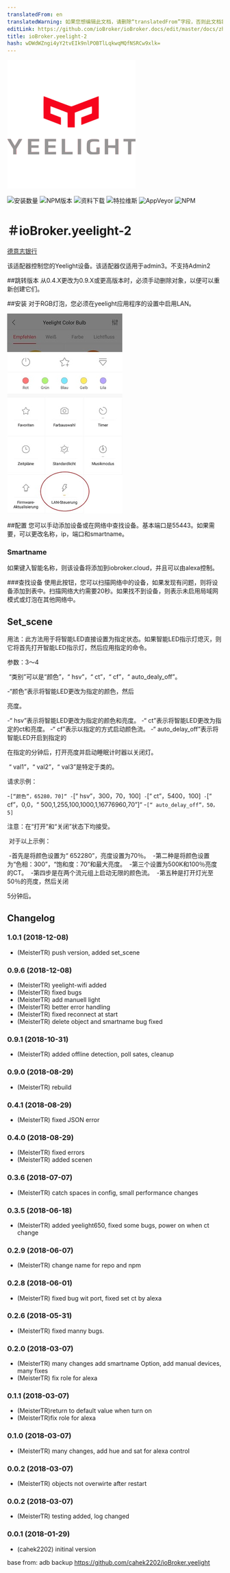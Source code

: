 ```yaml
---
translatedFrom: en
translatedWarning: 如果您想编辑此文档，请删除“translatedFrom”字段，否则此文档将再次自动翻译
editLink: https://github.com/ioBroker/ioBroker.docs/edit/master/docs/zh-cn/adapterref/iobroker.yeelight-2/README.md
title: ioBroker.yeelight-2
hash: wDWdWZngi4yY2tvEIk9nlPOBTlLqkwqMQfNSRCw9xlk=
---
```

![商标](../../../en/adapterref/iobroker.yeelight-2/admin/yeelight.png)

![安装数量](http://iobroker.live/badges/yeelight-2-stable.svg)
![NPM版本](http://img.shields.io/npm/v/iobroker.yeelight-2.svg)
![资料下载](https://img.shields.io/npm/dm/iobroker.yeelight-2.svg)
![特拉维斯](https://api.travis-ci.org/MeisterTR/ioBroker.yeelight-2.svg?branch=master)
![AppVeyor](https://ci.appveyor.com/api/projects/status/github/MeisterTR/ioBroker.yeelight-2?branch=master&svg=true)
![NPM](https://nodei.co/npm/iobroker.yeelight-2.png?downloads=true)

＃ioBroker.yeelight-2
=================

[德意志银行](README_de.md)

该适配器控制您的Yeelight设备。该适配器仅适用于admin3。不支持Admin2

##跳转版本
从0.4.X更改为0.9.X或更高版本时，必须手动删除对象，以便可以重新创建它们。

##安装
对于RGB灯泡，您必须在yeelight应用程序的设置中启用LAN。

![](../../../en/adapterref/iobroker.yeelight-2/admin/lan.jpg)

##配置
您可以手动添加设备或在网络中查找设备。基本端口是55443。如果需要，可以更改名称，ip，端口和smartname。

### Smartname
如果键入智能名称，则该设备将添加到iobroker.cloud，并且可以由alexa控制。

###查找设备
使用此按钮，您可以扫描网络中的设备，如果发现有问题，则将设备添加到表中。扫描网络大约需要20秒。如果找不到设备，则表示未启用局域网模式或灯泡在其他网络中。

## Set_scene
用法：此方法用于将智能LED直接设置为指定状态。如果智能LED指示灯熄灭，则它将首先打开智能LED指示灯，然后应用指定的命令。

参数：3〜4

 “类别”可以是“颜色”，“ hsv”，“ ct”，“ cf”，“ auto_dealy_off”。

-“颜色”表示将智能LED更改为指定的颜色，然后

亮度。

-“ hsv”表示将智能LED更改为指定的颜色和亮度。
-“ ct”表示将智能LED更改为指定的ct和亮度。
-“ cf”表示以指定的方式启动颜色流。
-“ auto_delay_off”表示将智能LED开启到指定的

在指定的分钟后，打开亮度并启动睡眠计时器以关闭灯。

 “ val1”，“ val2”，“ val3”是特定于类的。

请求示例：

-``[“颜色”，65280，70]“
-``[“ hsv”，300，70，100]``
-``[“ ct”，5400，100]``
-``[“ cf”，0,0，“ 500,1,255,100,1000,1,16776960,70”]“
-``[“ auto_delay_off”，50，5]``

注意：在“打开”和“关闭”状态下均接受。

 对于以上示例：

 -首先是将颜色设置为“ 652280”，亮度设置为70％。
 -第二种是将颜色设置为“色相：300”，“饱和度：70”和最大亮度。
 -第三个设置为500K和100％亮度的CT。
 -第四步是在两个流元组上启动无限的颜色流。
 -第五种是打开灯光至50％的亮度，然后关闭

5分钟后。

## Changelog
### 1.0.1 (2018-12-08)
* (MeisterTR) push version, added set_scene
### 0.9.6 (2018-12-08)
* (MeisterTR) yeelight-wifi added
* (MeisterTR) fixed  bugs
* (MeisterTR) add manuell light
* (MeisterTR) better error handling
* (MeisterTR) fixed reconnect at start
* (MeisterTR) delete object and smartname bug fixed
### 0.9.1 (2018-10-31)
* (MeisterTR) added offline detection, poll sates, cleanup
### 0.9.0 (2018-08-29)
* (MeisterTR) rebuild
### 0.4.1 (2018-08-29)
* (MeisterTR) fixed JSON error
### 0.4.0 (2018-08-29)
* (MeisterTR) fixed errors
* (MeisterTR) added scenen
### 0.3.6 (2018-07-07)
* (MeisterTR) catch spaces in config, small performance changes
### 0.3.5 (2018-06-18)
* (MeisterTR) added yeelight650, fixed some bugs, power on when ct change
### 0.2.9 (2018-06-07)
* (MeisterTR) change name for repo and npm
### 0.2.8 (2018-06-01)
* (MeisterTR) fixed bug wit port, fixed set ct by alexa
### 0.2.6 (2018-05-31)
* (MeisterTR) fixed manny bugs.
### 0.2.0 (2018-03-07)
* (MeisterTR) many changes add smartname Option, add manual devices, many fixes
* (MeisterTR) fix role for alexa
### 0.1.1 (2018-03-07)
* (MeisterTR)return to default value when turn on
* (MeisterTR)fix role for alexa
### 0.1.0 (2018-03-07)
* (MeisterTR) many changes, add hue and sat for alexa control
### 0.0.2 (2018-03-07)
* (MeisterTR) objects not overwirte after restart
### 0.0.2 (2018-03-07)
* (MeisterTR) testing added, log changed
### 0.0.1 (2018-01-29)
* (cahek2202) initinal version



base from: adb backup https://github.com/cahek2202/ioBroker.yeelight